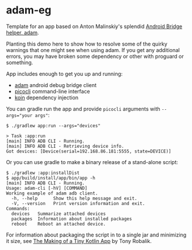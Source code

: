 # adam-eg

Template for an app based on Anton Malinskiy's splendid
[Android Bridge helper, adam](https://github.com/Malinskiy/adam).

Planting this demo here to show how to resolve some of the quirky warnings that
one might see when using adam. If you get any additional errors, you may have
broken some dependency or other with proguard or something.

App includes enough to get you up and running:

- [adam](https://github.com/Malinskiy/adam) android debug bridge client
- [picocli](https://picocli.info/) command-line interface
- [koin](https://insert-koin.io/) dependency injection

You can gradle run the app and provide `picocli` arguments with `--args="your args"`:
```
$ ./gradlew app:run --args="devices"

> Task :app:run
[main] INFO ADB CLI - Running.
[main] INFO ADB CLI - Retrieving device info.
Got devices: [Device(serial=192.168.86.181:5555, state=DEVICE)]
```

Or you can use gradle to make a binary release of a stand-alone script:
```
$ ./gradlew :app:installDist
$ app/build/install/app/bin/app -h
[main] INFO ADB CLI - Running.
Usage: adam-cli [-hV] [COMMAND]
Working example of adam adb client.
  -h, --help      Show this help message and exit.
  -V, --version   Print version information and exit.
Commands:
  devices   Summarize attached devices
  packages  Information about installed packages
  reboot    Reboot an attached device.
```

For information about packaging the script in to a single jar and minimizing it
size, see [The Making of a Tiny Kotlin
App](https://dev.to/autonomousapps/tools-of-the-build-trade-the-making-of-a-tiny-kotlin-app-3eba)
by Tony Robalik.


